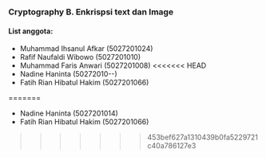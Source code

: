 ### Cryptography B. Enkrispsi text dan Image

#### List anggota:

- Muhammad Ihsanul Afkar (5027201024)
- Rafif Naufaldi Wibowo (5027201010)
- Muhammad Faris Anwari (5027201008)
<<<<<<< HEAD
- Nadine Haninta (50272010--)
- Fatih Rian Hibatul Hakim (5027201066)

=======
- Nadine Haninta (5027201014)
- Fatih Rian Hibatul Hakim (5027201066)
>>>>>>> 453bef627a1310439b0fa5229721c40a786127e3
